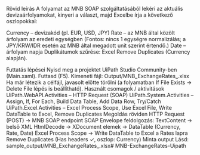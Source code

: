 Rövid leírás
A folyamat az MNB SOAP szolgáltatásából lekéri az aktuális devizaárfolyamokat, kinyeri a választ, majd Excelbe írja a következő oszlopokkal:

Currency – devizakód (pl. EUR, USD, JPY)
Rate – az MNB által közölt árfolyam az eredeti egységben
(Fontos: nincs 1 egységre normalizálás; a JPY/KRW/IDR esetén az MNB által megadott unit szerint értendő.)
Date – árfolyam napja
Duplikátumok szűrése: Excel Remove Duplicates (Currency alapján).

Futtatás lépései
Nyisd meg a projektet UiPath Studio Community-ben (Main.xaml).
Futtasd (F5).
Kimeneti fájl: Output/MNB_ExchangeRates_<YYYY-MM-DD>.xlsx
Ha már létezik a célfájl, javasolt előtte törölni (a folyamatban If File Exists → Delete File lépés is beállítható).
Használt csomagok / aktivitások
UiPath.WebAPI.Activities – HTTP Request (SOAP)
UiPath.System.Activities – Assign, If, For Each, Build Data Table, Add Data Row, Try/Catch
UiPath.Excel.Activities – Excel Process Scope, Use Excel File, Write DataTable to Excel, Remove Duplicates
Megoldás röviden
HTTP Request (POST) → MNB SOAP endpoint
SOAP Envelope feldolgozás: TextContent → belső XML HtmlDecode → XDocument
<Rate> elemek → DataTable (Currency, Rate, Date)
Excel Process Scope → Write DataTable to Excel a Rates lapra
Remove Duplicates (Has headers ✓, oszlop: Currency)
Minta output
Lásd: sample_output/MNB_ExchangeRates_<YYYY-MM-DD>.xlsx# MNB-ExchangeRates-Uipath
